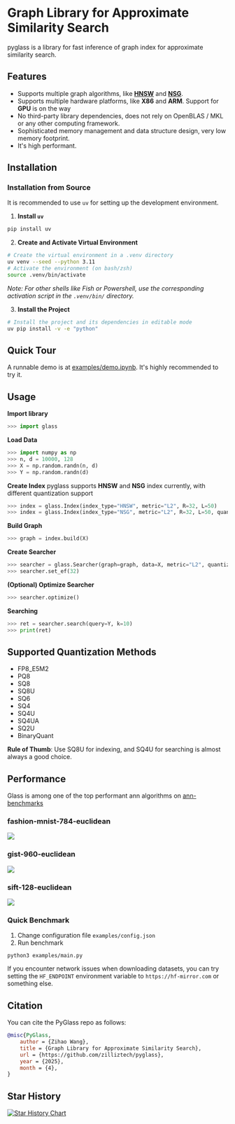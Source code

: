 # Graph Library for Approximate Similarity Search

pyglass is a library for fast inference of graph index for approximate similarity search.

## Features

- Supports multiple graph algorithms, like [**HNSW**](https://github.com/nmslib/hnswlib) and [**NSG**](https://github.com/ZJULearning/nsg).
- Supports multiple hardware platforms, like **X86** and **ARM**. Support for **GPU** is on the way
- No third-party library dependencies, does not rely on OpenBLAS / MKL or any other computing framework.
- Sophisticated memory management and data structure design, very low memory footprint.
- It's high performant.

## Installation

### Installation from Source
It is recommended to use `uv` for setting up the development environment.

1. **Install `uv`**
```bash
pip install uv
```

2. **Create and Activate Virtual Environment**
```bash
# Create the virtual environment in a .venv directory
uv venv --seed --python 3.11
# Activate the environment (on bash/zsh)
source .venv/bin/activate
```
*Note: For other shells like Fish or Powershell, use the corresponding activation script in the `.venv/bin/` directory.*

3. **Install the Project**
```bash
# Install the project and its dependencies in editable mode
uv pip install -v -e "python"
```

## Quick Tour
A runnable demo is at [examples/demo.ipynb](https://github.com/zilliztech/pyglass/blob/master/examples/demo.ipynb). It's highly recommended to try it.

## Usage
**Import library**
```python
>>> import glass
```
**Load Data**
```python
>>> import numpy as np
>>> n, d = 10000, 128
>>> X = np.random.randn(n, d)
>>> Y = np.random.randn(d)
```
**Create Index**
pyglass supports **HNSW** and **NSG** index currently, with different quantization support
```python
>>> index = glass.Index(index_type="HNSW", metric="L2", R=32, L=50)
>>> index = glass.Index(index_type="NSG", metric="L2", R=32, L=50, quant="SQ8U")
```
**Build Graph**
```python
>>> graph = index.build(X)
```
**Create Searcher**
```python
>>> searcher = glass.Searcher(graph=graph, data=X, metric="L2", quantizer="SQ4U")
>>> searcher.set_ef(32)
```
**(Optional) Optimize Searcher**
```python
>>> searcher.optimize()
```
**Searching**
```python
>>> ret = searcher.search(query=Y, k=10)
>>> print(ret)
```

## Supported Quantization Methods

- FP8_E5M2
- PQ8
- SQ8
- SQ8U
- SQ6
- SQ4
- SQ4U
- SQ4UA
- SQ2U
- BinaryQuant

**Rule of Thumb**: Use SQ8U for indexing, and SQ4U for searching is almost always a good choice.

## Performance

Glass is among one of the top performant ann algorithms on [ann-benchmarks](https://ann-benchmarks.com/)

### fashion-mnist-784-euclidean
![](docs/figures/fashion-mnist-784-euclidean_10_euclidean.png)
### gist-960-euclidean
![](docs/figures/gist-960-euclidean_10_euclidean.png)
### sift-128-euclidean
![](docs/figures/sift-128-euclidean_10_euclidean.png)

### Quick Benchmark

1. Change configuration file `examples/config.json`
2. Run benchmark
```
python3 examples/main.py
```
If you encounter network issues when downloading datasets, you can try setting the `HF_ENDPOINT` environment variable to `https://hf-mirror.com` or something else.

## Citation

You can cite the PyGlass repo as follows:
```bibtex
@misc{PyGlass,
    author = {Zihao Wang},
    title = {Graph Library for Approximate Similarity Search},
    url = {https://github.com/zilliztech/pyglass},
    year = {2025},
    month = {4},
}
```

## Star History

[![Star History Chart](https://api.star-history.com/svg?repos=hhy3/pyglass&type=Date)](https://www.star-history.com/#hhy3/pyglass&Date)
